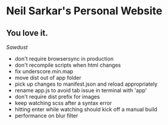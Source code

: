 Neil Sarkar's Personal Website
==

You love it.
--

*Sawdust*

* don't require browsersync in production
* don't recompile scripts when html changes
* fix underscore.min.map
* move dist out of app folder
* pick up changes to manifest.json and reload appropriately
* rename app.js to avoid tab issue in terminal with 'app'
* don't require dist prefix for images
* keep watching scss after a syntax error
* hitting enter while watching should kick off a manual build
* performance on blur filter
